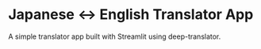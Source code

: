 # Japanese ↔ English Translator App
A simple translator app built with Streamlit using deep-translator.
